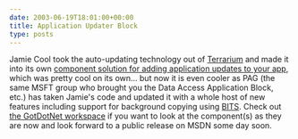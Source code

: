 ```yaml
---
date: 2003-06-19T18:01:00+00:00
title: Application Updater Block
type: posts
---
```

Jamie Cool took the auto-updating technology out of [Terrarium](http://windowsforms.net/Default.aspx?tabindex=6&tabid=42) and made it into its own [component solution for adding application updates to your app](http://windowsforms.net/articles/appupdater.aspx), which was pretty cool on its own... but now it is even cooler as PAG (the same MSFT group who brought you the Data Access Application Block, etc.) has taken Jamie's code and updated it with a whole host of new features including support for background copying using [BITS](http://msdn.microsoft.com/vbasic/using/columns/code4fun/default.aspx?pull=/library/en-us/dncodefun/html/code4fun02282003.asp). Check out [the GotDotNet workspace](http://www.gotdotnet.com/Community/Workspaces/workspace.aspx?id=83c68646-befb-4586-ba9f-fdf1301902f5) if you want to look at the component(s) as they are now and look forward to a public release on MSDN some day soon.
